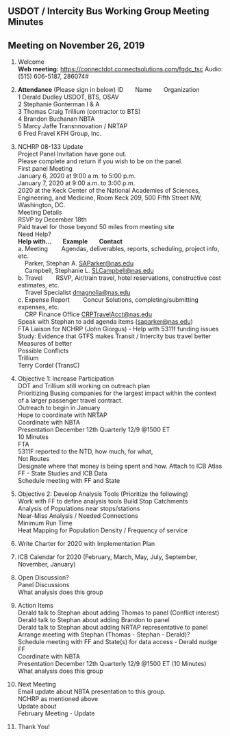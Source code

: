 
## USDOT / Intercity Bus Working Group Meeting Minutes   
## Meeting on November 26, 2019   

1. Welcome   
**Web meeting:**  https://connectdot.connectsolutions.com/fgdc_tsc
Audio: (515) 606-5187, 286074#

2. **Attendance** (Please sign in below)
ID &nbsp; &nbsp; &nbsp; Name &nbsp; &nbsp; &nbsp; Organization     
1  Derald Dudley   USDOT, BTS, OSAV   
2  Stephanie Gonterman   I & A   
3  Thomas Craig   Trillium (contractor to BTS)    
4  Brandon Buchanan   NBTA     
5  Marcy Jaffe   Transnnovation / NRTAP    
6  Fred Fravel   KFH Group, Inc.     
 
3. NCHRP 08-133 Update   
Project Panel Invitation have gone out.     
Please complete and return if you wish to be on the panel.   
First panel Meeting   
January 6, 2020 at 9:00 a.m. to 5:00 p.m.  
January 7, 2020 at 9:00 a.m. to 3:00 p.m.  
2020 at the Keck Center of the National Academies of Sciences, Engineering, and Medicine, Room Keck 209, 500 Fifth Street NW, Washington, DC.  
Meeting Details  
RSVP by December 18th  
Paid travel for those beyond 50 miles from meeting site  
Need Help?  
**Help with… &nbsp; &nbsp;&nbsp; &nbsp;  Example  &nbsp; &nbsp;&nbsp; &nbsp; Contact**  
a. Meeting &nbsp; &nbsp;&nbsp; &nbsp;  Agendas, deliverables, reports, scheduling, project info, etc.  
&nbsp; &nbsp; Parker, Stephan A. SAParker@nas.edu  
&nbsp; &nbsp; Campbell, Stephanie L. SLCampbell@nas.edu  
b. Travel   &nbsp; &nbsp;&nbsp; &nbsp; RSVP, Air/train travel, hotel reservations, constructive cost estimates, etc.  
&nbsp; &nbsp; Travel Specialist  dmagnolia@nas.edu  
c.  Expense Report &nbsp; &nbsp;&nbsp; &nbsp; Concur Solutions, completing/submitting expenses, etc.  
&nbsp; &nbsp; CRP Finance Office CRPTravelAcct@nas.edu  
Speak with Stephan to add agenda items (saparker@nas.edu)  
FTA Liaison for NCHRP (John Giorgus) - Help with 5311f funding issues  
Study: Evidence that GTFS makes Transit / Intercity bus travel better  
Measures of better  
Possible Conflicts  
Trillium  
Terry Cordel (TransC)  
 
4. Objective 1: Increase Participation  
DOT and Trillium still working on outreach plan  
Prioritizing Busing companies for the largest impact within the context of a larger passenger travel contract.  
Outreach to begin in January  
Hope to coordinate with NRTAP  
Coordinate with NBTA  
Presentation December 12th Quarterly 12/9 @1500 ET  
10 Minutes  
FTA  
5311F reported to the NTD, how much, for what,   
Not Routes  
Designate where that money is being spent and how. Attach to ICB Atlas  
FF - State Studies and ICB Data  
Schedule meeting with FF and State  
 
5. Objective 2: Develop Analysis Tools (Prioritize the following)   
Work with FF to define analysis tools
Build Stop Catchments  
Analysis of Populations near stops/stations  
Near-Miss Analysis / Needed Connections  
Minimum Run Time  
Heat Mapping for Population Density / Frequency of service  
 
6. Write Charter for 2020 with Implementation Plan  

7. ICB Calendar for 2020 (February, March, May, July, September, November, January)  
 
8. Open Discussion?  
Panel Discussions  
What analysis does this group  
 
9. Action Items  
Derald talk to Stephan about adding Thomas to panel (Conflict interest)  
Derald talk to Stephan about adding Brandon to panel  
Derald talk to Stephan about adding NRTAP representative to panel  
Arrange meeting with Stephan (Thomas - Stephan - Derald)?  
Schedule meeting with FF and State(s) for data access - Derald nudge FF  
Coordinate with NBTA  
Presentation December 12th Quarterly 12/9 @1500 ET (10 Minutes)  
What analysis does this group  
 
10. Next Meeting  
Email update about NBTA presentation to this group.  
NCHRP as mentioned above  
Update about  
February Meeting - Update  

11. Thank You!   

